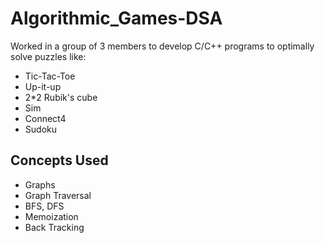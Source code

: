 # Algorithmic_Games-DSA

Worked in a group of 3 members to develop C/C++ programs to optimally solve puzzles like:

* Tic-Tac-Toe
* Up-it-up
* 2*2 Rubik's cube
* Sim
* Connect4
* Sudoku

## Concepts Used

* Graphs
* Graph Traversal
* BFS, DFS
* Memoization
* Back Tracking
